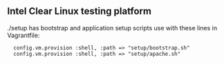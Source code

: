 ## Intel Clear Linux testing platform

./setup has bootstrap and application setup scripts use with these lines in Vagrantfile:
~~~~
  config.vm.provision :shell, :path => "setup/bootstrap.sh"
  config.vm.provision :shell, :path => "setup/apache.sh"
~~~~